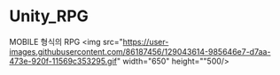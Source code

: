 # Unity_RPG
MOBILE 형식의 RPG
<img src="https://user-images.githubusercontent.com/86187456/129043614-985646e7-d7aa-473e-920f-11569c353295.gif" width="650" height=""500/>



